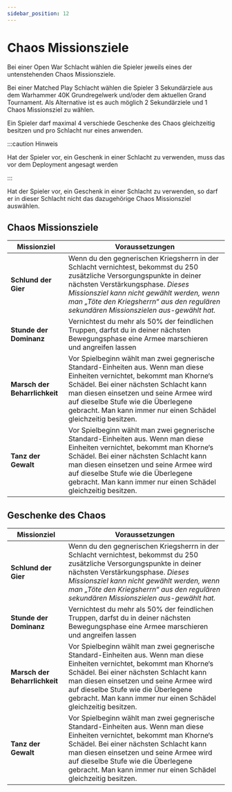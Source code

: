 ```yaml
---
sidebar_position: 12
---
```


# Chaos Missionsziele

Bei einer Open War Schlacht wählen die Spieler jeweils eines der untenstehenden Chaos Missionsziele.

Bei einer Matched Play Schlacht wählen die Spieler 3 Sekundärziele aus dem Warhammer 40K Grundregelwerk und/oder dem aktuellen Grand Tournament. Als Alternative ist es auch möglich 2 Sekundärziele und 1 Chaos Missionsziel zu wählen.

Ein Spieler darf maximal 4 verschiede Geschenke des Chaos gleichzeitig besitzen und pro Schlacht nur eines anwenden.

:::caution Hinweis

Hat der Spieler vor, ein Geschenk in einer Schlacht zu verwenden, muss das vor dem Deployment angesagt werden

:::

Hat der Spieler vor, ein Geschenk in einer Schlacht zu verwenden, so darf er in dieser Schlacht nicht das dazugehörige Chaos Missionsziel auswählen.

## Chaos Missionsziele

|Missionziel|Voraussetzungen|
|---|---|
|**Schlund der Gier**|Wenn du den gegnerischen Kriegsherrn in der Schlacht vernichtest, bekommst du 250 zusätzliche Versorgungspunkte in deiner nächsten Verstärkungsphase. *Dieses Missionsziel kann nicht gewählt werden, wenn man „Töte den Kriegsherrn“ aus den regulären sekundären Missionszielen aus-gewählt hat.*|
|**Stunde der Dominanz**|Vernichtest du mehr als 50% der feindlichen Truppen, darfst du in deiner nächsten Bewegungsphase eine Armee marschieren und angreifen lassen|
|**Marsch der Beharrlichkeit**|Vor Spielbeginn wählt man zwei gegnerische Standard-Einheiten aus. Wenn man diese Einheiten vernichtet, bekommt man Khorne‘s Schädel. Bei einer nächsten Schlacht kann man diesen einsetzen und seine Armee wird auf dieselbe Stufe wie die Überlegene gebracht. Man kann immer nur einen Schädel gleichzeitig besitzen.|
|**Tanz der Gewalt**|Vor Spielbeginn wählt man zwei gegnerische Standard-Einheiten aus. Wenn man diese Einheiten vernichtet, bekommt man Khorne‘s Schädel. Bei einer nächsten Schlacht kann man diesen einsetzen und seine Armee wird auf dieselbe Stufe wie die Überlegene gebracht. Man kann immer nur einen Schädel gleichzeitig besitzen.|

## Geschenke des Chaos

|Missionziel|Voraussetzungen|
|---|---|
|**Schlund der Gier**|Wenn du den gegnerischen Kriegsherrn in der Schlacht vernichtest, bekommst du 250 zusätzliche Versorgungspunkte in deiner nächsten Verstärkungsphase. *Dieses Missionsziel kann nicht gewählt werden, wenn man „Töte den Kriegsherrn“ aus den regulären sekundären Missionszielen aus-gewählt hat.*|
|**Stunde der Dominanz**|Vernichtest du mehr als 50% der feindlichen Truppen, darfst du in deiner nächsten Bewegungsphase eine Armee marschieren und angreifen lassen|
|**Marsch der Beharrlichkeit**|Vor Spielbeginn wählt man zwei gegnerische Standard-Einheiten aus. Wenn man diese Einheiten vernichtet, bekommt man Khorne‘s Schädel. Bei einer nächsten Schlacht kann man diesen einsetzen und seine Armee wird auf dieselbe Stufe wie die Überlegene gebracht. Man kann immer nur einen Schädel gleichzeitig besitzen.|
|**Tanz der Gewalt**|Vor Spielbeginn wählt man zwei gegnerische Standard-Einheiten aus. Wenn man diese Einheiten vernichtet, bekommt man Khorne‘s Schädel. Bei einer nächsten Schlacht kann man diesen einsetzen und seine Armee wird auf dieselbe Stufe wie die Überlegene gebracht. Man kann immer nur einen Schädel gleichzeitig besitzen.|
